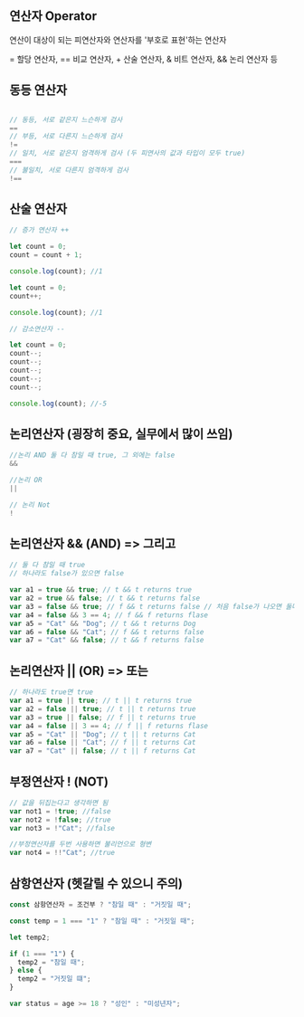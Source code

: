 ## 연산자 Operator

연산이 대상이 되는 피연산자와 연산자를 '부호로 표현'하는 연산자

= 할당 연산자, == 비교 연산자, + 산술 연산자, & 비트 연산자, && 논리 연산자 등

## 동등 연산자

```js

// 동등, 서로 같은지 느슨하게 검사
==
// 부등, 서로 다른지 느슨하게 검사
!=
// 일치, 서로 같은지 엄격하게 검사 (두 피연사의 값과 타입이 모두 true)
===
// 불일치, 서로 다른지 엄격하게 검사
!==
```

## 산술 연산자

```js
// 증가 연산자 ++

let count = 0;
count = count + 1;

console.log(count); //1

let count = 0;
count++;

console.log(count); //1
```

```js
// 감소연산자 --

let count = 0;
count--;
count--;
count--;
count--;
count--;

console.log(count); //-5
```

## 논리연산자 (굉장히 중요, 실무에서 많이 쓰임)

```js
//논리 AND 둘 다 참일 때 true, 그 외에는 false
&&

//논리 OR
||

// 논리 Not
!

```

## 논리연산자 && (AND) => 그리고

```js
// 둘 다 참일 때 true
// 하나라도 false가 있으면 false

var a1 = true && true; // t && t returns true
var a2 = true && false; // t && t returns false
var a3 = false && true; // f && t returns false // 처음 false가 나오면 둘다 볼 필요없이 false
var a4 = false && 3 == 4; // f && f returns flase
var a5 = "Cat" && "Dog"; // t && t returns Dog
var a6 = false && "Cat"; // f && t returns false
var a7 = "Cat" && false; // t && f returns false
```

## 논리연산자 || (OR) => 또는

```js
// 하나라도 true면 true
var a1 = true || true; // t || t returns true
var a2 = false || true; // t || t returns true
var a3 = true || false; // f || t returns true
var a4 = false || 3 == 4; // f || f returns flase
var a5 = "Cat" || "Dog"; // t || t returns Cat
var a6 = false || "Cat"; // f || t returns Cat
var a7 = "Cat" || false; // t || f returns Cat
```

## 부정연산자 ! (NOT)

```js
// 값을 뒤집는다고 생각하면 됨
var not1 = !true; //false
var not2 = !false; //true
var not3 = !"Cat"; //false
```

```js
//부정연산자를 두번 사용하면 불리언으로 형변
var not4 = !!"Cat"; //true
```

## 삼항연산자 (헷갈릴 수 있으니 주의)

```js
const 삼항연산자 = 조건부 ? "참일 때" : "거짓일 때";
```

```js
const temp = 1 === "1" ? "참일 때" : "거짓일 때";

let temp2;

if (1 === "1") {
  temp2 = "참일 때";
} else {
  temp2 = "거짓일 떄";
}
```

```js
var status = age >= 18 ? "성인" : "미성년자";
```
